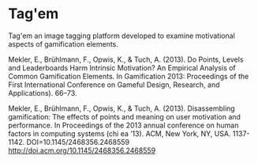 Tag'em
=====

Tag'em an image tagging platform developed to examine motivational aspects of gamification elements.

Mekler, E., Brühlmann, F., Opwis, K., & Tuch, A. (2013). Do Points, Levels and Leaderboards Harm Intrinsic Motivation? An Empirical Analysis of Common Gamification Elements. In Gamification 2013: Proceedings of the First International Conference on Gameful Design, Research, and Applications). 66–73.

Mekler, E., Brühlmann, F., Opwis, K., & Tuch, A. (2013). Disassembling gamification: The effects of points and meaning on user motivation and performance. In Proceedings of the 2013 annual conference on human factors in computing systems (chi ea ’13). ACM, New York, NY, USA. 1137-1142.
DOI=10.1145/2468356.2468559 http://doi.acm.org/10.1145/2468356.2468559 
